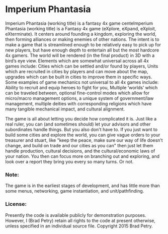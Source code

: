# Imperium Phantasia
Imperium Phantasia (working title) is a fantasy 4x game centeImperium Phantasia (working title) is a Fantasy 4x game (eXplore, eXpand, eXploit, eXterminate). It centers around founding a kingdom, exploring the world, then forming alliances or making enemies of other nations.  The intent is to make a game that is streamlined enough to be relatively easy to pick up for new players, but have enough depth to entertain all but the most hardcore 4x gamers.  The world will be rendered (in the final product) in 3D with a bird’s eye view. Elements which are somewhat universal across all 4x games include: Cities which can be settled and/or found by players, Units which are recruited in cities by players and can move about the map, upgrades which can be built in cities to improve them in specific ways. Some examples of game mechanics not universal to all 4x games include: Ability to recruit and equip heroes to fight for you, Multiple ‘worlds’ which can be traveled between, optional fine-control modes which allow for micro/macro management options, a unique system of government/law management, multiple deities with corresponding religions which have many tangible mechanical impact, and cultural alignment.

The game is all about letting you decide how complicated it is. Just like a real ruler, you can (and sometimes should) let your advisors and other subordinates handle things. But you also don't have to.  If you just want to build some cities and explore the world, you can give vague orders to your treasurer and stuart, like "keep the peace, make sure our way of life doesn’t change, and build on trade and our cities as you can" then just let them handle production, cultural decisions, and the cultural/economic laws of your nation. You then can focus more on branching out and exploring, and look over a report they bring you every so many turns. Or not.

### Note:
The game is in the earliest stages of development, and has little more than some menus, networking, game instantiation, and unit/pathfinding. 


### License:
Presently the code is available publicly for demonstration purposes. However, I (Brad Petry) retain all rights to the code at present otherwise, unless specified in an individual source file. Copyright 2015 Brad Petry.
